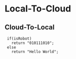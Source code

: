 # Local-To-Cloud
## Cloud-To-Local
```
 if(isRobot) 
   return "010111010";
 else
   return "Hello World";
```
